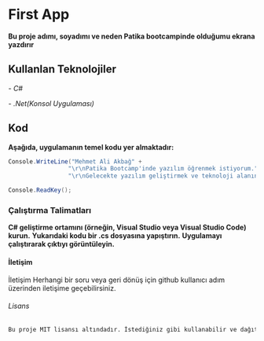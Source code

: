 ﻿# First App

**Bu proje adımı, soyadımı ve neden Patika bootcampinde olduğumu ekrana yazdırır**

## Kullanlan Teknolojiler

*- C#*

*- .Net(Konsol Uygulaması)*

## Kod

**Aşağıda, uygulamanın temel kodu yer almaktadır:**

```csharp
Console.WriteLine("Mehmet Ali Akbağ" +
                 "\r\nPatika Bootcamp'inde yazılım öğrenmek istiyorum." +
                 "\r\nGelecekte yazılım geliştirmek ve teknoloji alanında kariyer yapmak istiyorum.");

Console.ReadKey();
```

### Çalıştırma Talimatları

**C# geliştirme ortamını (örneğin, Visual Studio veya Visual Studio Code) kurun.**
**Yukarıdaki kodu bir .cs dosyasına yapıştırın.**
**Uygulamayı çalıştırarak çıktıyı görüntüleyin.**

#### İletişim

İletişim
Herhangi bir soru veya geri dönüş için github kullanıcı adım üzerinden iletişime geçebilirsiniz.

###### Lisans

```css
Bu proje MIT lisansı altındadır. İstediğiniz gibi kullanabilir ve dağıtabilirsiniz.
```
